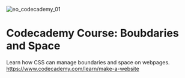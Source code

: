 ![eo_codecademy_01](https://user-images.githubusercontent.com/55994508/91650891-1b519680-ea4b-11ea-839a-dd154e76ed9d.jpg)
# Codecademy Course: Boubdaries and Space
Learn how CSS can manage boundaries and space on webpages.
https://www.codecademy.com/learn/make-a-website
